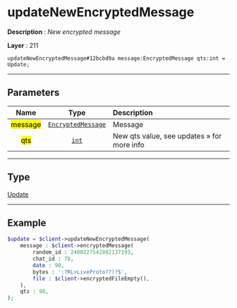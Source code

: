 # updateNewEncryptedMessage

**Description** : *New encrypted message*

**Layer** : 211

```tl
updateNewEncryptedMessage#12bcbd9a message:EncryptedMessage qts:int = Update;
```

---

## Parameters

| Name | Type | Description |
| :---: | :---: | :--- |
| <mark>message</mark> | [`EncryptedMessage`](type/EncryptedMessage) | Message |
| <mark>qts</mark> | [`int`](type/int) | New qts value, see updates » for more info |

---

## Type

[Update](type/Update)

---

## Example

```php
$update = $client->updateNewEncryptedMessage(
	message : $client->encryptedMessage(
		random_id : 2400227542882137193,
		chat_id : 78,
		date : 90,
		bytes : ':?RL>LiveProto??)?$',
		file : $client->encryptedFileEmpty(),
	),
	qts : 98,
);
```